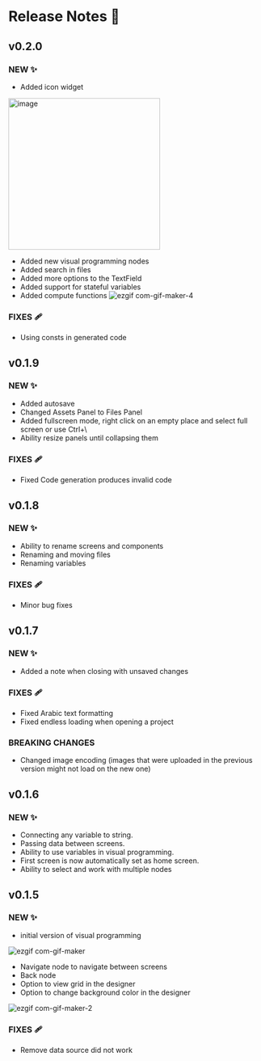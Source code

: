 # Release Notes 🚀

## v0.2.0
### NEW ✨
- Added icon widget
<img width="300" alt="image" src="https://user-images.githubusercontent.com/9257609/189947401-20b1e7c7-5f5e-4504-9270-e13ccb633d4b.png">


- Added new visual programming nodes
- Added search in files
- Added more options to the TextField
- Added support for stateful variables
- Added compute functions
![ezgif com-gif-maker-4](https://user-images.githubusercontent.com/9257609/189953234-54fd4c12-1153-4f3e-8c09-34a5ea61d444.gif)


### FIXES 🩹 
- Using consts in generated code

## v0.1.9
### NEW ✨
- Added autosave
- Changed Assets Panel to Files Panel
- Added fullscreen mode, right click on an empty place and select full screen or use Ctrl+\
- Ability resize panels until collapsing them

### FIXES 🩹 
- Fixed Code generation produces invalid code

## v0.1.8
### NEW ✨
- Ability to rename screens and components
- Renaming and moving files
- Renaming variables

### FIXES 🩹 
- Minor bug fixes

## v0.1.7
### NEW ✨
- Added a note when closing with unsaved changes

### FIXES 🩹 
- Fixed Arabic text formatting
- Fixed endless loading when opening a project

### BREAKING CHANGES
- Changed image encoding (images that were uploaded in the previous version might not load on the new one)

## v0.1.6
### NEW ✨
- Connecting any variable to string.
- Passing data between screens.
- Ability to use variables in visual programming.
- First screen is now automatically set as home screen.
- Ability to select and work with multiple nodes

## v0.1.5
### NEW ✨
- initial version of visual programming

![ezgif com-gif-maker](https://user-images.githubusercontent.com/9257609/172191208-68fa6e4d-f203-411f-95d1-76b0873ee600.gif)


- Navigate node to navigate between screens
- Back node
- Option to view grid in the designer
- Option to change background color in the designer

![ezgif com-gif-maker-2](https://user-images.githubusercontent.com/9257609/172191247-f49fe969-c60e-4cb3-8725-86c798e3f994.gif)


### FIXES 🩹 
- Remove data source did not work
